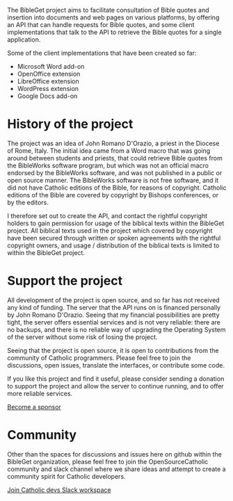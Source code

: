 The BibleGet project aims to facilitate consultation of Bible quotes and insertion into documents and web pages on various platforms,
by offering an API that can handle requests for Bible quotes,
and some client implementations that talk to the API to retrieve the Bible quotes for a single application.

Some of the client implementations that have been created so far:

* Microsoft Word add-on
* OpenOffice extension
* LibreOffice extension
* WordPress extension
* Google Docs add-on

# History of the project
The project was an idea of John Romano D'Orazio, a priest in the Diocese of Rome, Italy.
The initial idea came from a Word macro that was going around between students and priests,
that could retrieve Bible quotes from the BibleWorks software program,
but which was not an official macro endorsed by the BibleWorks software,
and was not published in a public or open source manner.
The BibleWorks software is not free software, and it did not have Catholic editions of the Bible,
for reasons of copyright.
Catholic editions of the Bible are covered by copyright by Bishops conferences, or by the editors.

I therefore set out to create the API, and contact the rightful copyright holders
to gain permission for usage of the biblical texts within the BibleGet project.
All biblical texts used in the project which covered by copyright have been secured
through written or spoken agreements with the rightful copyright owners,
and usage / distribution of the biblical texts is limited to within the BibleGet project.

# Support the project
All development of the project is open source, and so far has not received any kind of funding.
The server that the API runs on is financed personally by John Romano D'Orazio.
Seeing that my financial possibilities are pretty tight,
the server offers essential services and is not very reliable:
there are no backups, and there is no reliable way of upgrading the Operating System
of the server without some risk of losing the project.

Seeing that the project is open source, it is open to contributions from the community
of Catholic programmers. Please feel free to join the discussions,
open issues, translate the interfaces, or contribute some code.

If you like this project and find it useful, please consider sending a donation to support the project
and allow the server to continue running, and to offer more reliable services.

[Become a sponsor](https://github.com/sponsors/BibleGet-I-O)

# Community
Other than the spaces for discussions and issues here on github within the BibleGet organization,
please feel free to join the OpenSourceCatholic community and slack channel where we share ideas
and attempt to create a community spirit for Catholic developers.

[Join Catholic devs Slack workspace](https://join.slack.com/t/catholicdevs/shared_invite/zt-1tovdt4om-YNoPduN0rQub5zBsbucj2w)
